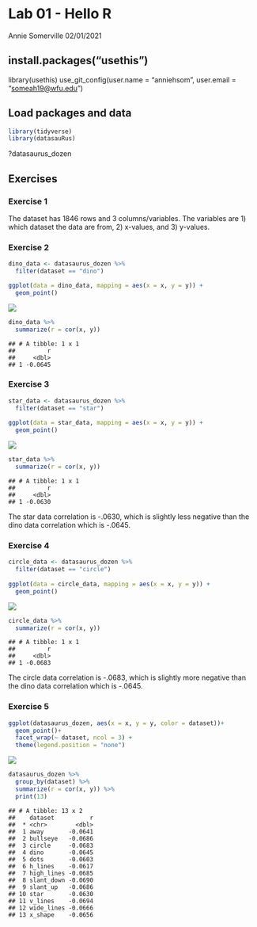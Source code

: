 Lab 01 - Hello R
================
Annie Somerville
02/01/2021

## install.packages(“usethis”)

library(usethis) use\_git\_config(user.name = “anniehsom”, user.email =
“<someah19@wfu.edu>”)

## Load packages and data

``` r
library(tidyverse) 
library(datasauRus)
```

?datasaurus\_dozen

## Exercises

### Exercise 1

The dataset has 1846 rows and 3 columns/variables. The variables are 1)
which dataset the data are from, 2) x-values, and 3) y-values.

### Exercise 2

``` r
dino_data <- datasaurus_dozen %>%
  filter(dataset == "dino")

ggplot(data = dino_data, mapping = aes(x = x, y = y)) +
  geom_point()
```

![](lab-01-hello-r_files/figure-gfm/plot-dino-1.png)<!-- -->

``` r
dino_data %>%
  summarize(r = cor(x, y))
```

    ## # A tibble: 1 x 1
    ##         r
    ##     <dbl>
    ## 1 -0.0645

### Exercise 3

``` r
star_data <- datasaurus_dozen %>%
  filter(dataset == "star")
  
ggplot(data = star_data, mapping = aes(x = x, y = y)) +
  geom_point()
```

![](lab-01-hello-r_files/figure-gfm/plot-star-1.png)<!-- -->

``` r
star_data %>%
  summarize(r = cor(x, y))
```

    ## # A tibble: 1 x 1
    ##         r
    ##     <dbl>
    ## 1 -0.0630

The star data correlation is -.0630, which is slightly less negative
than the dino data correlation which is -.0645.

### Exercise 4

``` r
circle_data <- datasaurus_dozen %>%
  filter(dataset == "circle")
  
ggplot(data = circle_data, mapping = aes(x = x, y = y)) +
  geom_point()
```

![](lab-01-hello-r_files/figure-gfm/plot-circle-1.png)<!-- -->

``` r
circle_data %>%
  summarize(r = cor(x, y))
```

    ## # A tibble: 1 x 1
    ##         r
    ##     <dbl>
    ## 1 -0.0683

The circle data correlation is -.0683, which is slightly more negative
than the dino data correlation which is -.0645.

### Exercise 5

``` r
ggplot(datasaurus_dozen, aes(x = x, y = y, color = dataset))+
  geom_point()+
  facet_wrap(~ dataset, ncol = 3) +
  theme(legend.position = "none")
```

![](lab-01-hello-r_files/figure-gfm/plot-all-1.png)<!-- -->

``` r
datasaurus_dozen %>%
  group_by(dataset) %>%
  summarize(r = cor(x, y)) %>%
  print(13)
```

    ## # A tibble: 13 x 2
    ##    dataset          r
    ##  * <chr>        <dbl>
    ##  1 away       -0.0641
    ##  2 bullseye   -0.0686
    ##  3 circle     -0.0683
    ##  4 dino       -0.0645
    ##  5 dots       -0.0603
    ##  6 h_lines    -0.0617
    ##  7 high_lines -0.0685
    ##  8 slant_down -0.0690
    ##  9 slant_up   -0.0686
    ## 10 star       -0.0630
    ## 11 v_lines    -0.0694
    ## 12 wide_lines -0.0666
    ## 13 x_shape    -0.0656
